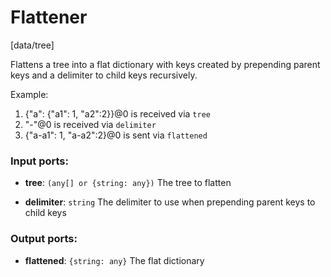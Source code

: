 # Flattener

[data/tree]

Flattens a tree into a flat dictionary with keys created by prepending parent keys and a delimiter to child keys recursively.

Example:

1. {"a": {"a1": 1, "a2":2}}@0 is received via `tree`
2. "-"@0 is received via `delimiter`
3. {"a-a1": 1, "a-a2":2}@0 is sent via `flattened`

### Input ports:

* __tree__: `(any[] or {string: any})`
    The tree to flatten



* __delimiter__: `string`
    The delimiter to use when prepending parent keys to child keys



### Output ports:

* __flattened__: `{string: any}`
    The flat dictionary



